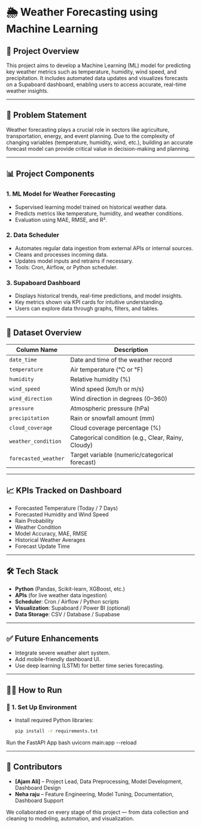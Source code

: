 # 🌦️ Weather Forecasting using Machine Learning

## 📌 Project Overview

This project aims to develop a Machine Learning (ML) model for predicting key weather metrics such as temperature, humidity, wind speed, and precipitation. It includes automated data updates and visualizes forecasts on a Supaboard dashboard, enabling users to access accurate, real-time weather insights.

---

## 🧠 Problem Statement

Weather forecasting plays a crucial role in sectors like agriculture, transportation, energy, and event planning. Due to the complexity of changing variables (temperature, humidity, wind, etc.), building an accurate forecast model can provide critical value in decision-making and planning.

---

## 📊 Project Components

### 1. ML Model for Weather Forecasting
- Supervised learning model trained on historical weather data.
- Predicts metrics like temperature, humidity, and weather conditions.
- Evaluation using MAE, RMSE, and R².

### 2. Data Scheduler
- Automates regular data ingestion from external APIs or internal sources.
- Cleans and processes incoming data.
- Updates model inputs and retrains if necessary.
- Tools: Cron, Airflow, or Python scheduler.

### 3. Supaboard Dashboard
- Displays historical trends, real-time predictions, and model insights.
- Key metrics shown via KPI cards for intuitive understanding.
- Users can explore data through graphs, filters, and tables.

---

## 📁 Dataset Overview

| Column Name        | Description                                        |
|--------------------|----------------------------------------------------|
| `date_time`        | Date and time of the weather record                |
| `temperature`      | Air temperature (°C or °F)                         |
| `humidity`         | Relative humidity (%)                              |
| `wind_speed`       | Wind speed (km/h or m/s)                           |
| `wind_direction`   | Wind direction in degrees (0–360)                  |
| `pressure`         | Atmospheric pressure (hPa)                         |
| `precipitation`    | Rain or snowfall amount (mm)                       |
| `cloud_coverage`   | Cloud coverage percentage (%)                      |
| `weather_condition`| Categorical condition (e.g., Clear, Rainy, Cloudy) |
| `forecasted_weather`| Target variable (numeric/categorical forecast)    |

---

## 📈 KPIs Tracked on Dashboard

- Forecasted Temperature (Today / 7 Days)
- Forecasted Humidity and Wind Speed
- Rain Probability
- Weather Condition
- Model Accuracy, MAE, RMSE
- Historical Weather Averages
- Forecast Update Time

---

## 🛠️ Tech Stack

- **Python** (Pandas, Scikit-learn, XGBoost, etc.)
- **APIs** (for live weather data ingestion)
- **Scheduler**: Cron / Airflow / Python scripts
- **Visualization**: Supaboard / Power BI (optional)
- **Data Storage**: CSV / Database / Supabase

---

## ✅ Future Enhancements

- Integrate severe weather alert system.
- Add mobile-friendly dashboard UI.
- Use deep learning (LSTM) for better time series forecasting.

---
## 🏃‍♂️ How to Run

### 🔧 1. Set Up Environment

- Install required Python libraries:
  ```bash
  pip install -r requirements.txt
Run the FastAPI App
bash 
  uvicorn main:app --reload

--- 

## 👥 Contributors

- **[Ajam Ali]** – Project Lead, Data Preprocessing, Model Development, Dashboard Design  
- **Neha raju** – Feature Engineering, Model Tuning, Documentation, Dashboard Support

We collaborated on every stage of this project — from data collection and cleaning to modeling, automation, and visualization.

